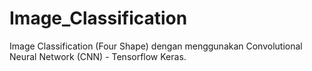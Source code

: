 # Image_Classification

Image Classification (Four Shape) dengan menggunakan Convolutional Neural Network (CNN) - Tensorflow Keras.
